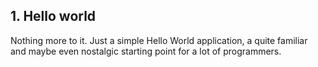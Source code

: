 ## 1. Hello world

Nothing more to it. Just a simple Hello World application, a quite familiar and maybe even nostalgic starting point for a lot of programmers.